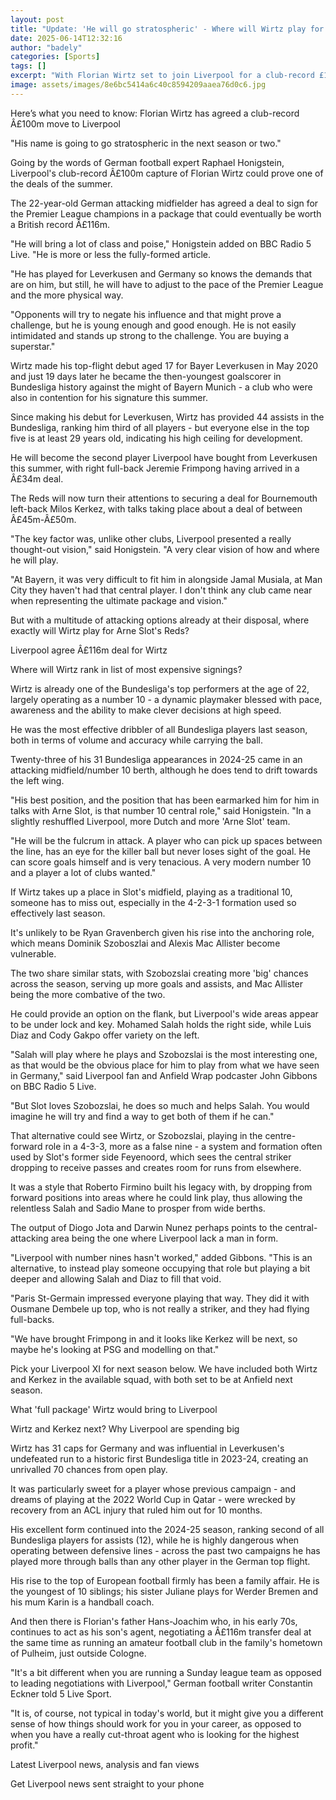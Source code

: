 ```yaml
---
layout: post
title: "Update: 'He will go stratospheric' - Where will Wirtz play for Liverpool?"
date: 2025-06-14T12:32:16
author: "badely"
categories: [Sports]
tags: []
excerpt: "With Florian Wirtz set to join Liverpool for a club-record £100m, BBC Sport look at where the Germany midfielder will play."
image: assets/images/8e6bc5414a6c40c8594209aaea76d0c6.jpg
---
```


Here’s what you need to know: Florian Wirtz has agreed a club-record Â£100m move to Liverpool

"His name is going to go stratospheric in the next season or two."

Going by the words of German football expert Raphael Honigstein, Liverpool's club-record Â£100m capture of Florian Wirtz could prove one of the deals of the summer.

The 22-year-old German attacking midfielder has agreed a deal to sign for the Premier League champions in a package that could eventually be worth a British record Â£116m.

"He will bring a lot of class and poise," Honigstein added on BBC Radio 5 Live. "He is more or less the fully-formed article.

"He has played for Leverkusen and Germany so knows the demands that are on him, but still, he will have to adjust to the pace of the Premier League and the more physical way. 

"Opponents will try to negate his influence and that might prove a challenge, but he is young enough and good enough. He is not easily intimidated and stands up strong to the challenge. You are buying a superstar."

Wirtz made his top-flight debut aged 17 for Bayer Leverkusen in May 2020 and just 19 days later he became the then-youngest goalscorer in Bundesliga history against the might of Bayern Munich - a club who were also in contention for his signature this summer.

Since making his debut for Leverkusen, Wirtz has provided 44 assists in the Bundesliga, ranking him third of all players - but everyone else in the top five is at least 29 years old, indicating his high ceiling for development.

He will become the second player Liverpool have bought from Leverkusen this summer, with right full-back Jeremie Frimpong having arrived in a Â£34m deal.

The Reds will now turn their attentions to securing a deal for Bournemouth left-back Milos Kerkez, with talks taking place about a deal of between Â£45m-Â£50m.

"The key factor was, unlike other clubs, Liverpool presented a really thought-out vision," said Honigstein. "A very clear vision of how and where he will play. 

"At Bayern, it was very difficult to fit him in alongside Jamal Musiala, at Man City they haven't had that central player. I don't think any club came near when representing the ultimate package and vision."

But with a multitude of attacking options already at their disposal, where exactly will Wirtz play for Arne Slot's Reds?

Liverpool agree Â£116m deal for Wirtz

Where will Wirtz rank in list of most expensive signings?

Wirtz is already one of the Bundesliga's top performers at the age of 22, largely operating as a number 10 - a dynamic playmaker blessed with pace, awareness and the ability to make clever decisions at high speed.

He was the most effective dribbler of all Bundesliga players last season, both in terms of volume and accuracy while carrying the ball.

Twenty-three of his 31 Bundesliga appearances in 2024-25 came in an attacking midfield/number 10 berth, although he does tend to drift towards the left wing.

"His best position, and the position that has been earmarked him for him in talks with Arne Slot, is that number 10 central role," said Honigstein. "In a slightly reshuffled Liverpool, more Dutch and more 'Arne Slot' team.

"He will be the fulcrum in attack. A player who can pick up spaces between the line, has an eye for the killer ball but never loses sight of the goal. He can score goals himself and is very tenacious. A very modern number 10 and a player a lot of clubs wanted."

If Wirtz takes up a place in Slot's midfield, playing as a traditional 10, someone has to miss out, especially in the 4-2-3-1 formation used so effectively last season.

It's unlikely to be Ryan Gravenberch given his rise into the anchoring role, which means Dominik Szoboszlai and Alexis Mac Allister become vulnerable.

The two share similar stats, with Szobozslai creating more 'big' chances across the season, serving up more goals and assists, and Mac Allister being the more combative of the two.

He could provide an option on the flank, but Liverpool's wide areas appear to be under lock and key. Mohamed Salah holds the right side, while Luis Diaz and Cody Gakpo offer variety on the left.

"Salah will play where he plays and Szobozslai is the most interesting one, as that would be the obvious place for him to play from what we have seen in Germany," said Liverpool fan and Anfield Wrap podcaster John Gibbons on BBC Radio 5 Live.

"But Slot loves Szobozslai, he does so much and helps Salah. You would imagine he will try and find a way to get both of them if he can."

That alternative could see Wirtz, or Szobozslai, playing in the centre-forward role in a 4-3-3, more as a false nine - a system and formation often used by Slot's former side Feyenoord, which sees the central striker dropping to receive passes and creates room for runs from elsewhere.

It was a style that Roberto Firmino built his legacy with, by dropping from forward positions into areas where he could link play, thus allowing the relentless Salah and Sadio Mane to prosper from wide berths.

The output of Diogo Jota and Darwin Nunez perhaps points to the central-attacking area being the one where Liverpool lack a man in form.

"Liverpool with number nines hasn't worked," added Gibbons. "This is an alternative, to instead play someone occupying that role but playing a bit deeper and allowing Salah and Diaz to fill that void. 

"Paris St-Germain impressed everyone playing that way. They did it with Ousmane Dembele up top, who is not really a striker, and they had flying full-backs. 

"We have brought Frimpong in and it looks like Kerkez will be next, so maybe he's looking at PSG and modelling on that."

Pick your Liverpool XI for next season below. We have included both Wirtz and Kerkez in the available squad, with both set to be at Anfield next season.

What 'full package' Wirtz would bring to Liverpool

Wirtz and Kerkez next? Why Liverpool are spending big

Wirtz has 31 caps for Germany and was influential in Leverkusen's undefeated run to a historic first Bundesliga title in 2023-24, creating an unrivalled 70 chances from open play.

It was particularly sweet for a player whose previous campaign - and dreams of playing at the 2022 World Cup in Qatar - were wrecked by recovery from an ACL injury that ruled him out for 10 months.

His excellent form continued into the 2024-25 season, ranking second of all Bundesliga players for assists (12), while he is highly dangerous when operating between defensive lines - across the past two campaigns he has played more through balls than any other player in the German top flight.

His rise to the top of European football firmly has been a family affair. He is the youngest of 10 siblings; his sister Juliane plays for Werder Bremen and his mum Karin is a handball coach.

And then there is Florian's father Hans-Joachim who, in his early 70s, continues to act as his son's agent, negotiating a Â£116m transfer deal at the same time as running an amateur football club in the family's hometown of Pulheim, just outside Cologne.

"It's a bit different when you are running a Sunday league team as opposed to leading negotiations with Liverpool," German football writer Constantin Eckner told 5 Live Sport.

"It is, of course, not typical in today's world, but it might give you a different sense of how things should work for you in your career, as opposed to when you have a really cut-throat agent who is looking for the highest profit."

Latest Liverpool news, analysis and fan views

Get Liverpool news sent straight to your phone

